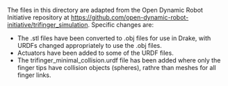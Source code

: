 The files in this directory are adapted from the Open Dynamic Robot Initiative
repository at https://github.com/open-dynamic-robot-initiative/trifinger_simulation. 
Specific changes are:
* The .stl files have been converted to .obj files for use in Drake, with URDFs changed appropriately to use the .obj files.
* Actuators have been added to some of the URDF files.
* The trifinger_minimal_collision.urdf file has been added where only the finger tips have collision objects (spheres), rathre than meshes for all finger links.